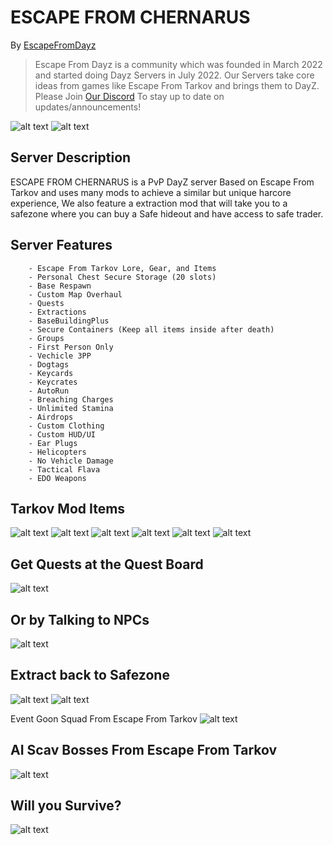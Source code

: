 # ESCAPE FROM CHERNARUS

By [EscapeFromDayz](https://discord.gg/escapefromdayz "escapefromdayz Discord")


> Escape From Dayz is a community which was founded in March 2022 and started doing Dayz Servers in July 2022. Our Servers take core ideas from games like Escape From Tarkov and brings them to DayZ. Please Join [Our Discord](https://discord.gg/escapefromdayz "escapefromdayz Discord") To stay up to date on updates/announcements!

![alt text](https://github.com/Mitch3902/EscapeFromChernarus/blob/main/EscapeFromChernarusLoadingScreenV3.png?raw=true "")
![alt text](https://github.com/Mitch3902/EscapeFromChernarus/blob/main/EFDA.jpg?raw=true "Loading Screen")

## Server Description

ESCAPE FROM CHERNARUS is a PvP DayZ server Based on Escape From Tarkov and uses many mods to achieve a similar but unique harcore experience, We also feature a extraction mod that will take you to a safezone where you can buy a Safe hideout and have access to safe trader.



## Server Features

        - Escape From Tarkov Lore, Gear, and Items
        - Personal Chest Secure Storage (20 slots)
        - Base Respawn
        - Custom Map Overhaul
        - Quests
        - Extractions
        - BaseBuildingPlus
        - Secure Containers (Keep all items inside after death)
        - Groups
        - First Person Only
        - Vechicle 3PP
        - Dogtags
        - Keycards
        - Keycrates
        - AutoRun
        - Breaching Charges
        - Unlimited Stamina
        - Airdrops
        - Custom Clothing
        - Custom HUD/UI
        - Ear Plugs
        - Helicopters
        - No Vehicle Damage
        - Tactical Flava
        - EDO Weapons

## Tarkov Mod Items
![alt text](https://github.com/BehrTheDon/GGGPics/blob/main/asdgadsgdsagdsag.png?raw=true "Valubles")
![alt text](https://github.com/BehrTheDon/GGGPics/blob/main/adgsgsdagdsag.png?raw=true "Medicals")
![alt text](https://github.com/BehrTheDon/GGGPics/blob/main/gdasgdsagdas.png?raw=true "Keycards")
![alt text](https://github.com/BehrTheDon/GGGPics/blob/main/gdasgdsagdsag.png?raw=true "Masks")
![alt text](https://github.com/BehrTheDon/GGGPics/blob/main/gadgasgads.png?raw=true "Collectables")
![alt text](https://github.com/BehrTheDon/GGGPics/blob/main/asdgagsadfgds.png?raw=true "Weapons")

## Get Quests at the Quest Board
![alt text](https://github.com/Mitch3902/GoonGamingGroup/blob/main/20221116234610_1.jpg?raw=true "Q1")
## Or by Talking to NPCs
![alt text](https://github.com/Mitch3902/GoonGamingGroup/blob/main/20221116205625_1.jpg?raw=true "Q1")
## Extract back to Safezone
![alt text](https://github.com/Mitch3902/GoonGamingGroup/blob/main/20221117000910_1.jpg?raw=true "Q1")
![alt text](https://github.com/Mitch3902/GoonGamingGroup/blob/main/20221117001034_1.jpg?raw=true "Q1")





Event Goon Squad From Escape From Tarkov
![alt text](https://github.com/Mitch3902/EscapeFromNamalsk/blob/main/escape-from-tarkov-lighthouse-bosses%20(2).jpeg?raw=true "Goons")

## AI Scav Bosses From Escape From Tarkov
![alt text](https://github.com/Mitch3902/EscapeFromNamalsk/blob/main/f1f077c3283a-eftsuperpostonedaylifebosstarkovplus21yljpgde379074312ff4ac9e63f1305ed57e12.jpg?raw=true "CBRN")
## Will you Survive?
![alt text](https://github.com/Mitch3902/GoonGamingGroup/blob/main/sagdgsagsadgsa.PNG?raw=true "Tarkov")
